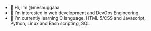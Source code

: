 - 👋 Hi, I’m @meshuggaaa
- 👀 I’m interested in web development and DevOps Engineering
- 🌱 I’m currently learning C language, HTML 5/CSS and Javascript, Python, Linux and Bash scripting, SQL



<!---
meshuggaaa/meshuggaaa is a ✨ special ✨ repository because its `README.md` (this file) appears on your GitHub profile.
You can click the Preview link to take a look at your changes.
--->
